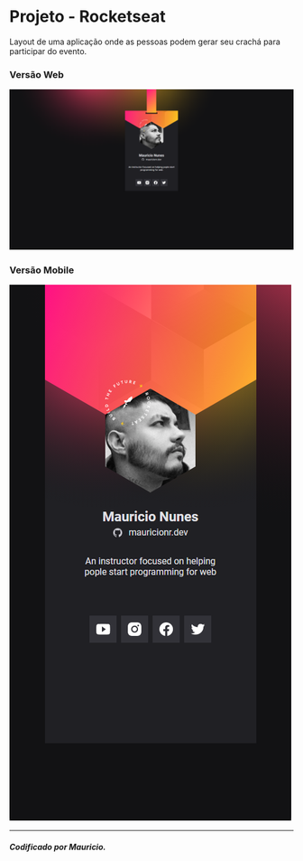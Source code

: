 # Projeto - Rocketseat

Layout de uma aplicação onde as pessoas podem gerar seu crachá para participar do evento.<br />

### Versão Web

<img src="assets/web.png" alt="Versão Web"/>

### Versão Mobile

<img src="assets/mobile.png" alt="Versão Mobile"/>

---

##### Codificado por Mauricio.

